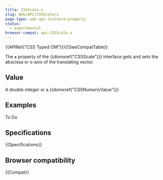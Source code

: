 ```yaml
---
title: CSSScale.x
slug: Web/API/CSSScale/x
page-type: web-api-instance-property
status:
  - experimental
browser-compat: api.CSSScale.x
---
```


{{APIRef("CSS Typed OM")}}{{SeeCompatTable}}

The **`x`** property of the
{{domxref("CSSScale")}} interface gets and sets the abscissa or x-axis of the
translating vector.

## Value

A double integer or a {{domxref("CSSNumericValue")}}

## Examples

To Do

## Specifications

{{Specifications}}

## Browser compatibility

{{Compat}}
